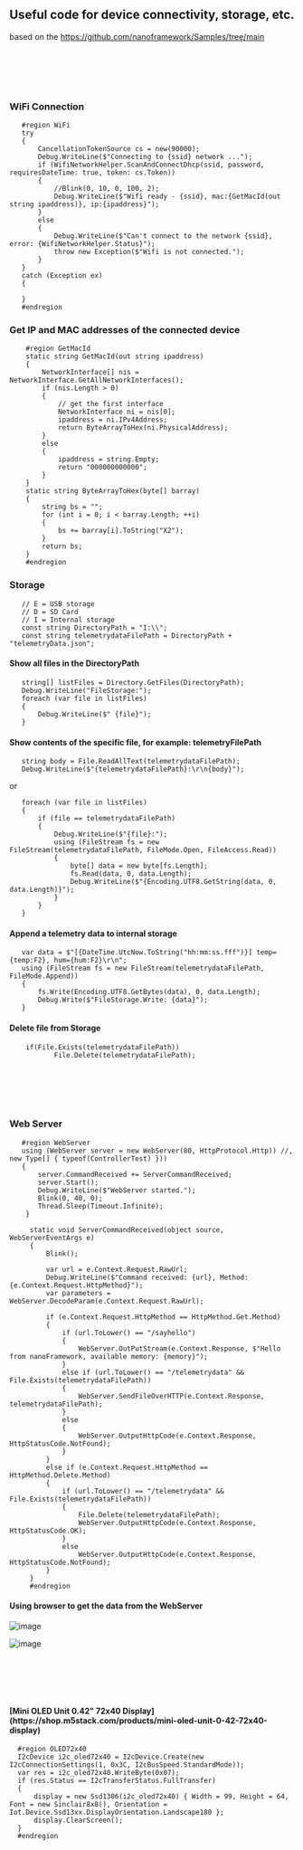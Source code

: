 <!-- language-all: lang-csharp -->
<h2>Useful code for device connectivity, storage, etc.</h2>

based on the 
https://github.com/nanoframework/Samples/tree/main
   


<br></br>
<br></br>

<h3>WiFi Connection</h3>

       #region WiFi
       try
       {
           CancellationTokenSource cs = new(90000);
           Debug.WriteLine($"Connecting to {ssid} network ...");
           if (WifiNetworkHelper.ScanAndConnectDhcp(ssid, password, requiresDateTime: true, token: cs.Token))
           {
               //Blink(0, 10, 0, 100, 2);
               Debug.WriteLine($"Wifi ready - {ssid}, mac:{GetMacId(out string ipaddress)}, ip:{ipaddress}");
           }
           else
           {
               Debug.WriteLine($"Can't connect to the network {ssid}, error: {WifiNetworkHelper.Status}");
               throw new Exception($"Wifi is not connected.");
           }
       }
       catch (Exception ex)
       {
      
       }
       #endregion


<h3>Get IP and MAC addresses of the connected device </h3>

        #region GetMacId
        static string GetMacId(out string ipaddress)
        {
            NetworkInterface[] nis = NetworkInterface.GetAllNetworkInterfaces();
            if (nis.Length > 0)
            {
                // get the first interface
                NetworkInterface ni = nis[0];
                ipaddress = ni.IPv4Address;
                return ByteArrayToHex(ni.PhysicalAddress);
            }
            else
            {
                ipaddress = string.Empty;
                return "000000000000";
            }
        }
        static string ByteArrayToHex(byte[] barray)
        {
            string bs = "";
            for (int i = 0; i < barray.Length; ++i)
            {
                bs += barray[i].ToString("X2");
            }
            return bs;
        }
        #endregion

<h3>Storage</h3>


       // E = USB storage
       // D = SD Card
       // I = Internal storage
       const string DirectoryPath = "I:\\";
       const string telemetrydataFilePath = DirectoryPath + "telemetryData.json";

  <h4>Show all files in the DirectoryPath</h4>     

       string[] listFiles = Directory.GetFiles(DirectoryPath);
       Debug.WriteLine("FileStorage:");
       foreach (var file in listFiles)
       {
           Debug.WriteLine($" {file}");
       }

   <h4>Show contents of the specific file, for example: telemetryFilePath</h4>

       string body = File.ReadAllText(telemetrydataFilePath);
       Debug.WriteLine($"{telemetrydataFilePath}:\r\n{body}");

or
       
       foreach (var file in listFiles)
       {
           if (file == telemetrydataFilePath)
           {
               Debug.WriteLine($"{file}:");
               using (FileStream fs = new FileStream(telemetrydataFilePath, FileMode.Open, FileAccess.Read))
               {
                   byte[] data = new byte[fs.Length];
                   fs.Read(data, 0, data.Length);
                   Debug.WriteLine($"{Encoding.UTF8.GetString(data, 0, data.Length)}");
               }
           }
       }

<h4>Append a telemetry data to internal storage</h4>

       var data = $"[{DateTime.UtcNow.ToString("hh:mm:ss.fff")}] temp={temp:F2}, hum={hum:F2}\r\n";
       using (FileStream fs = new FileStream(telemetrydataFilePath, FileMode.Append))
       {
           fs.Write(Encoding.UTF8.GetBytes(data), 0, data.Length);
           Debug.Write($"FileStorage.Write: {data}");
       }


 <h4>Delete file from Storage</h4>

        if(File.Exists(telemetrydataFilePath))
               File.Delete(telemetrydataFilePath);
        

<br></br>
<br></br>

<h3>Web Server</h3>

       #region WebServer
       using (WebServer server = new WebServer(80, HttpProtocol.Http)) //, new Type[] { typeof(ControllerTest) }))
       {
           server.CommandReceived += ServerCommandReceived;
           server.Start();
           Debug.WriteLine($"WebServer started.");
           Blink(0, 40, 0);
           Thread.Sleep(Timeout.Infinite);
        }
      
         static void ServerCommandReceived(object source, WebServerEventArgs e)
         {
             Blink();
             
             var url = e.Context.Request.RawUrl;
             Debug.WriteLine($"Command received: {url}, Method: {e.Context.Request.HttpMethod}");
             var parameters = WebServer.DecodeParam(e.Context.Request.RawUrl);
         
             if (e.Context.Request.HttpMethod == HttpMethod.Get.Method)
             {
                 if (url.ToLower() == "/sayhello")
                 {
                     WebServer.OutPutStream(e.Context.Response, $"Hello from nanoFramework, available memory: {memory}");
                 }
                 else if (url.ToLower() == "/telemetrydata" && File.Exists(telemetrydataFilePath))
                 {
                     WebServer.SendFileOverHTTP(e.Context.Response, telemetrydataFilePath);
                 }
                 else
                 {
                     WebServer.OutputHttpCode(e.Context.Response, HttpStatusCode.NotFound);
                 }
             }
             else if (e.Context.Request.HttpMethod == HttpMethod.Delete.Method)
             {
                 if (url.ToLower() == "/telemetrydata" && File.Exists(telemetrydataFilePath))
                 {
                     File.Delete(telemetrydataFilePath);
                     WebServer.OutputHttpCode(e.Context.Response, HttpStatusCode.OK);
                 }
                 else
                     WebServer.OutputHttpCode(e.Context.Response, HttpStatusCode.NotFound);
             }
         }
         #endregion

<h4>Using browser to get the data from the WebServer</h4>

![image](https://github.com/romankiss/R-IoT/assets/30365471/c84f72a0-1527-46a2-9072-a1d7e4c9a537)



![image](https://github.com/romankiss/R-IoT/assets/30365471/ff4874bd-50c5-43f9-985f-8189601247ca)


<br></br>
<br></br>

<h4>[Mini OLED Unit 0.42" 72x40 Display](https://shop.m5stack.com/products/mini-oled-unit-0-42-72x40-display)</h4>

      #region OLED72x40
      I2cDevice i2c_oled72x40 = I2cDevice.Create(new I2cConnectionSettings(1, 0x3C, I2cBusSpeed.StandardMode));
      var res = i2c_oled72x40.WriteByte(0x07);
      if (res.Status == I2cTransferStatus.FullTransfer)
      {
          display = new Ssd1306(i2c_oled72x40) { Width = 99, Height = 64, Font = new Sinclair8x8(), Orientation = Iot.Device.Ssd13xx.DisplayOrientation.Landscape180 };
          display.ClearScreen();
      }
      #endregion















       
